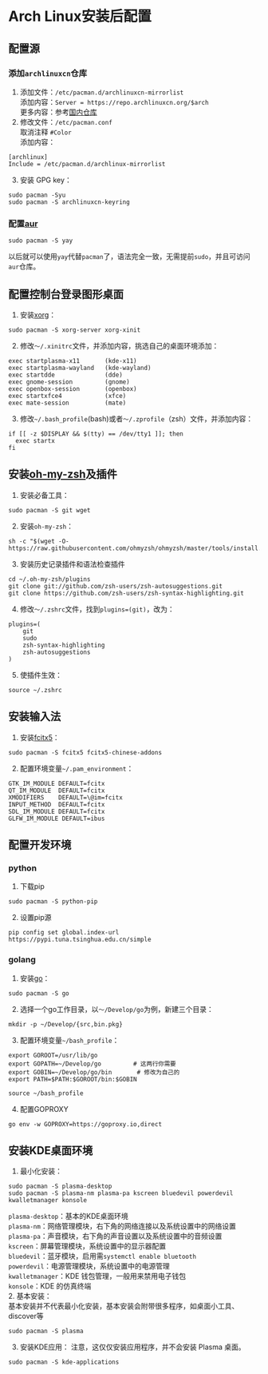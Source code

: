 # Arch Linux安装后配置

## 配置源

### 添加`archlinuxcn`仓库
1. 添加文件：`/etc/pacman.d/archlinuxcn-mirrorlist`</br>
添加内容：`Server = https://repo.archlinuxcn.org/$arch`</br>
更多内容：参考[国内仓库](https://github.com/archlinuxcn/mirrorlist-repo/blob/master/archlinuxcn-mirrorlist)</br>
2. 修改文件：`/etc/pacman.conf`</br>
取消注释 `#Color`</br>
添加内容：
```
[archlinux]
Include = /etc/pacman.d/archlinux-mirrorlist
```
3. 安装 GPG key：
```
sudo pacman -Syu
sudo pacman -S archlinuxcn-keyring
```
### 配置[aur](https://wiki.archlinux.org/title/Arch_User_Repository_(%E7%AE%80%E4%BD%93%E4%B8%AD%E6%96%87))
```
sudo pacman -S yay
```
以后就可以使用`yay`代替`pacman`了，语法完全一致，无需提前`sudo`，并且可访问`aur`仓库。

## 配置控制台登录图形桌面

1. 安装[xorg](https://wiki.archlinux.org/title/Xorg_(%E7%AE%80%E4%BD%93%E4%B8%AD%E6%96%87))：
```
sudo pacman -S xorg-server xorg-xinit
```
2. 修改`～/.xinitrc`文件，并添加内容，挑选自己的桌面环境添加：
```
exec startplasma-x11       (kde-x11)
exec startplasma-wayland   (kde-wayland)
exec startdde              (dde)
exec gnome-session         (gnome)
exec openbox-session       (openbox)
exec startxfce4            (xfce)
exec mate-session          (mate)
```
3. 修改`~/.bash_profile`(bash)或者`～/.zprofile`（zsh）文件，并添加内容：
```
if [[ -z $DISPLAY && $(tty) == /dev/tty1 ]]; then
  exec startx
fi
```

## 安装[oh-my-zsh](https://github.com/ohmyzsh/ohmyzsh)及插件

1. 安装必备工具：
```
sudo pacman -S git wget
```
2. 安装`oh-my-zsh`：
```
sh -c "$(wget -O- https://raw.githubusercontent.com/ohmyzsh/ohmyzsh/master/tools/install.sh)"
```
3. 安装历史记录插件和语法检查插件
```
cd ~/.oh-my-zsh/plugins
git clone git://github.com/zsh-users/zsh-autosuggestions.git
git clone https://github.com/zsh-users/zsh-syntax-highlighting.git
```
4. 修改`～/.zshrc`文件，找到`plugins=(git)`，改为：
```
plugins=(
	git
	sudo
	zsh-syntax-highlighting
	zsh-autosuggestions
)
```
5. 使插件生效：
```
source ~/.zshrc
```

## 安装输入法

1. 安装[fcitx5](https://wiki.archlinux.org/title/Fcitx5_(%E7%AE%80%E4%BD%93%E4%B8%AD%E6%96%87))：
```
sudo pacman -S fcitx5 fcitx5-chinese-addons
```
2. 配置环境变量`~/.pam_environment`：
```
GTK_IM_MODULE DEFAULT=fcitx
QT_IM_MODULE  DEFAULT=fcitx
XMODIFIERS    DEFAULT=\@im=fcitx
INPUT_METHOD  DEFAULT=fcitx
SDL_IM_MODULE DEFAULT=fcitx
GLFW_IM_MODULE DEFAULT=ibus
```

## 配置开发环境
### python
1. 下载pip
```
sudo pacman -S python-pip
```
2. 设置pip源
```
pip config set global.index-url https://pypi.tuna.tsinghua.edu.cn/simple
```
### golang
1. 安装[go](https://wiki.archlinux.org/title/Go_(%E7%AE%80%E4%BD%93%E4%B8%AD%E6%96%87))：
```
sudo pacman -S go
```
2. 选择一个go工作目录，以`～/Develop/go`为例，新建三个目录：
```
mkdir -p ~/Develop/{src,bin.pkg}
```
3. 配置环境变量`~/bash_profile`：
```
export GOROOT=/usr/lib/go
export GOPATH=~/Develop/go		   # 这两行你需要
export GOBIN=~/Develop/go/bin		# 修改为自己的
export PATH=$PATH:$GOROOT/bin:$GOBIN
```
```
source ~/bash_profile
```
4. 配置GOPROXY
```
go env -w GOPROXY=https://goproxy.io,direct
```

## 安装KDE桌面环境

1. 最小化安装：
```
sudo pacman -S plasma-desktop
sudo pacman -S plasma-nm plasma-pa kscreen bluedevil powerdevil kwalletmanager konsole
```
`plasma-desktop`：基本的KDE桌面环境</br>
`plasma-nm`：网络管理模块，右下角的网络连接以及系统设置中的网络设置</br>
`plasma-pa`：声音模块，右下角的声音设置以及系统设置中的音频设置</br>
`kscreen`：屏幕管理模块，系统设置中的显示器配置</br>
`bluedevil`：蓝牙模块，启用需`systemctl enable bluetooth`</br>
`powerdevil`：电源管理模块，系统设置中的电源管理</br>
`kwalletmanager`：KDE 钱包管理，一般用来禁用电子钱包</br>
`konsole`：KDE 的仿真终端</br>
2. 基本安装：</br>
基本安装并不代表最小化安装，基本安装会附带很多程序，如桌面小工具、discover等
```
sudo pacman -S plasma
```
3. 安装KDE应用：
注意，这仅仅安装应用程序，并不会安装 Plasma 桌面。
```
sudo pacman -S kde-applications
```